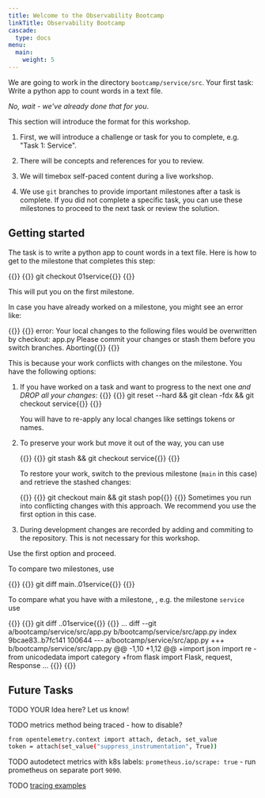 ```yaml
---
title: Welcome to the Observability Bootcamp
linkTitle: Observability Bootcamp
cascade:
  type: docs
menu:
  main:
    weight: 5
---
```

We are going to work in the directory `bootcamp/service/src`.
Your first task: Write a python app to count words in a text file.

*No, wait - we've already done that for you*.

This section will introduce the format for this workshop.

1. First, we will introduce a challenge or task for you to complete, e.g. "Task 1: Service".

1. There will be concepts and references for you to review.

1. We will timebox self-paced content during a live workshop.

1. We use `git` branches to provide important milestones after a task is complete. If you did not complete a specific task, you can use these milestones to proceed to the next task or review the solution.

## Getting started

The task is to write a python app to count words in a text file.
Here is how to get to the milestone that completes this step:

{{<tabpane>}}
{{<tab header="Shell Command" lang="text" >}}
git checkout 01service{{</tab>}}
{{</tabpane>}}

This will put you on the first milestone.

In case you have already worked on a milestone, you might see an error like:

{{<tabpane>}}
{{<tab header="Example Output" >}}
error: Your local changes to the following files would be overwritten by checkout:
    app.py
Please commit your changes or stash them before you switch branches.
Aborting{{</tab>}}
{{</tabpane>}}

This is because your work conflicts with changes on the milestone. You have the following options:

1. If you have worked on a task and want to progress to the next one *and DROP all your changes*:
    {{<tabpane>}}
    {{<tab header="Shell Command: Git Reset" lang="text" >}}
    git reset --hard && git clean -fdx && git checkout service{{</tab>}}
    {{</tabpane>}}

    You will have to re-apply any local changes like settings tokens or names.

1. To preserve your work but move it out of the way, you can use

    {{<tabpane>}}
    {{<tab header="Shell Command: Git Stash" lang="text" >}}
    git stash && git checkout service{{</tab>}}
    {{</tabpane>}}

    To restore your work, switch to the previous milestone (`main` in this case) and retrieve the stashed changes:

    {{<tabpane>}}
    {{<tab header="Shell Command: Git Checkout" lang="text" >}}
    git checkout main && git stash pop{{</tab>}}
    {{</tabpane>}}
    Sometimes you run into conflicting changes with this approach. We recommend you use the first option in this case.

1. During development changes are recorded by adding and commiting to the repository. This is not necessary for this workshop.

Use the first option and proceed.

To compare two milestones, use

{{<tabpane>}}
{{<tab header="Shell Command: Git Checkout" lang="text" >}}
git diff main..01service{{</tab>}}
{{</tabpane>}}

To compare what you have with a milestone, , e.g. the milestone `service` use

{{<tabpane>}}
{{<tab header="Shell Command: Git Checkout" lang="text" >}}
git diff ..01service{{</tab>}}
{{<tab header="Example Output (excerpt)" >}}
...
diff --git a/bootcamp/service/src/app.py b/bootcamp/service/src/app.py
index 9bcae83..b7fc141 100644
--- a/bootcamp/service/src/app.py
+++ b/bootcamp/service/src/app.py
@@ -1,10 +1,12 @@
+import json
 import re
-from unicodedata import category
+from flask import Flask, request, Response
...
{{</tab>}}
{{</tabpane>}}
## Future Tasks

TODO YOUR Idea here? Let us know!

TODO metrics method being traced - how to disable?

```bash
from opentelemetry.context import attach, detach, set_value
token = attach(set_value("suppress_instrumentation", True))
```

TODO autodetect metrics with k8s labels: `prometheus.io/scrape: true` - run prometheus on separate port `9090`.

TODO [tracing examples][py-trace-ex]

[py-trace-ex]: https://github.com/open-telemetry/opentelemetry-python/blob/main/docs/examples/
